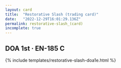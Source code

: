 ```yaml
---
layout: card
title:  "Restorative Slash (trading card)"
date:   "2022-12-29T16:01:29.136Z"
permalink: restorative-slash_(card)
incomplete: true
---
```


## DOA 1st &middot; EN-185 C

{% include templates/restorative-slash-doa1e.html %}
